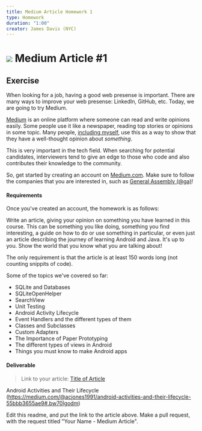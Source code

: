 ```yaml
---
title: Medium Article Homework 1
type: Homework
duration: "1:00"
creator: James Davis (NYC)
---
```


# ![](https://ga-dash.s3.amazonaws.com/production/assets/logo-9f88ae6c9c3871690e33280fcf557f33.png) Medium Article #1

## Exercise

When looking for a job, having a good web presense is important. There are many ways to improve your web presense: LinkedIn, GitHub, etc. Today, we are going to try Medium.

[Medium](https://medium.com) is an online platform where someone can read and write opinions easily. Some people use it like a newspaper, reading top stories or opinions in some topic. Many people, [including myself](https://medium.com/@16bits), use this as a way to show that they have a well-thought opinion about *something*.

This is very important in the tech field. When searching for potential candidates, interviewers tend to give an edge to those who code and also contributes their knowledge to the community.

So, get started by creating an account on [Medium.com](https://medium.com). Make sure to follow the companies that you are interested in, such as [General Assembly (@ga)](https://medium.com/@ga)!

#### Requirements

Once you've created an account, the homework is as follows:

Write an article, giving your opinion on something you have learned in this course. This can be something you like doing, something you find interesting, a guide on how to do or use something in particular, or even just an article describing the journey of learning Android and Java. It's up to you. Show the world that you know what you are talking about!

The only requirement is that the article is at least 150 words long (not counting snippits of code).

Some of the topics we've covered so far:

* SQLite and Databases
* SQLiteOpenHelper
* SearchView
* Unit Testing
* Android Activity Lifecycle
* Event Handlers and the different types of them
* Classes and Subclasses
* Custom Adapters
* The Importance of Paper Prototyping
* The different types of views in Android
* Things you must know to make Android apps

#### Deliverable

> Link to your article: [Title of Article](http://Link.To.Article)

Android Activities and Their Lifecycle (https://medium.com/@acjones1991/android-activities-and-their-lifecycle-55bbb3655ae9#.bw70lgodm)

Edit this readme, and put the link to the article above. Make a pull request, with the request titled "Your Name - Medium Article".
